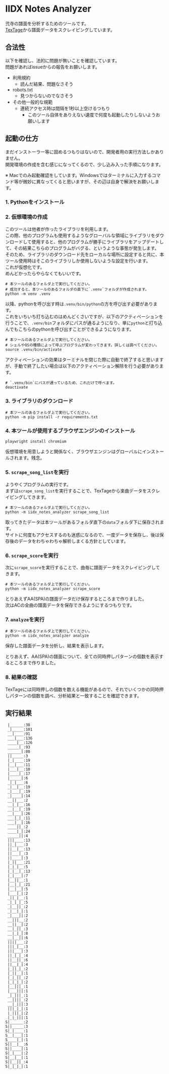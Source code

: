 # IIDX Notes Analyzer

弐寺の譜面を分析するためのツールです。\
[TexTage](https://textage.cc)から譜面データをスクレイピングしています。

## 合法性

以下を確認し、法的に問題が無いことを確認しています。\
問題があればissueからの報告をお願いします。

- 利用規約
    - 読んだ結果、問題なさそう
- robots.txt
    - 見つからないのでなさそう
- その他一般的な規範
    - 連続アクセス時は間隔を1秒以上空けるつもり
        - このツール自体をありえない速度で何度も起動したりしないようお願いします

## 起動の仕方

まだインストーラー等に固めるつもりはないので、開発者用の実行方法しかありません。\
開発環境の作成を含む感じになってくるので、少し込み入った手順になります。

※ Macでのみ起動確認をしています。Windowsではターミナルに入力するコマンド等が微妙に異なってくると思いますが、その辺は自身で解決をお願いします。

### 1. Pythonをインストール

### 2. 仮想環境の作成

このツールは他者が作ったライブラリを利用します。\
この際、他のプログラムも使用するようなグローバルな領域にライブラリをダウンロードして使用すると、他のプログラムが勝手にライブラリをアップデートして、その結果こちらのプログラムがバグる、というような事態が発生します。\
そのため、ライブラリのダウンロード先をローカルな場所に設定すると共に、本ツール使用時はそこのライブラリしか使用しないような設定を行います。\
これが仮想化です。\
めんどかったらやらなくてもいいです。

```console
# 本ツールのあるフォルダ上で実行してください。
# 成功すると、本ツールのあるフォルダの直下に`.venv`フォルダが作成されます。
python -m venv .venv
```

以降、pythonを呼び出す時は`.venv/bin/python`の方を呼び出す必要があります。\
これをいちいち打ち込むのはめんどくさいですが、以下のアクティベーションを行うことで、`.venv/bin`フォルダにパスが通るようになり、単に`python`と打ち込んでもこちらのpythonを呼び出すことができるようになります。

```console
# 本ツールのあるフォルダ上で実行してください。
# シェルやOSの種類によって呼ぶプログラムが変わってきます。詳しくは調べてください。
source .venv/bin/activate
```

アクティベーションの効果はターミナルを閉じた際に自動で終了すると思いますが、手動で終了したい場合は以下のアクティベーション解除を行う必要があります。

```console
# `.venv/bin`にパスが通っているため、これだけで呼べます。
deactivate
```

### 3. ライブラリのダウンロード

```console
# 本ツールのあるフォルダ上で実行してください。
python -m pip install -r requirements.txt
```

### 4. 本ツールが使用するブラウザエンジンのインストール

```console
playwright install chromium
```

仮想環境を用意しようと関係なく、ブラウザエンジンはグローバルにインストールされます。残念。

### 5. `scrape_song_list`を実行

ようやくプログラムの実行です。\
まずは`scrape_song_list`を実行することで、TexTageから楽曲データをスクレイピングしてきます。

```console
# 本ツールのあるフォルダ上で実行してください。
python -m iidx_notes_analyzer scrape_song_list
```

取ってきたデータは本ツールがあるフォルダ直下の`data`フォルダ下に保存されます。\
サイトに何度もアクセスするのも迷惑になるので、一度データを保存し、後は保存後のデータをわちゃわちゃ解析しまくる方針としています。

### 6. `scrape_score`を実行

次に`scrape_score`を実行することで、曲毎に譜面データをスクレイピングしてきます。

```console
# 本ツールのあるフォルダ上で実行してください。
python -m iidx_notes_analyzer scrape_score
```

とりあえずAA(SPA)の譜面データだけ保存するところまで作りました。\
次はACの全曲の譜面データを保存できるようにするつもりです。

### 7. `analyze`を実行

```console
# 本ツールのあるフォルダ上で実行してください。
python -m iidx_notes_analyzer analyze
```

保存した譜面データを分析し、結果を表示します。

とりあえず、AA(SPA)の譜面について、全ての同時押しパターンの個数を表示するところまで作りました。

### 8. 結果の確認

TexTageには同時押しの個数を数える機能があるので、それでいくつかの同時押しパターンの個数を調べ、分析結果と一致することを確認できます。

## 実行結果

```
 |______:38
 _|_____:101
 __|____:91
 ___|___:136
 ____|__:126
 _____|_:93
 ______|:80
 ||_____:3
 |_|____:19
 |__|___:11
 |___|__:10
 |____|_:17
 |_____|:6
 _|_|___:6
 _|__|__:19
 _|___|_:19
 _|____|:14
 __||___:2
 __|_|__:16
 __|__|_:19
 __|___|:26
 ___|_|_:11
 ___|__|:16
 ____||_:2
 ____|_|:24
 _____||:4
 |||____:13
 ||_|___:3
 ||__|__:13
 ||___|_:3
 ||____|:3
 |_||___:21
 |_|_|__:5
 |_|__|_:13
 |_|___|:7
 |__||__:1
 |__|_|_:21
 |__|__|:5
 |___|_|:2
 _||_|__:1
 _|_|_|_:5
 _|__||_:2
 _|__|_|:1
 _|___||:2
 __|||__:2
 __||__|:2
 __|_||_:3
 __|_|_|:8
 __|__||:6
 ||||___:2
 |||_|__:3
 |||___|:3
 ||_|_|_:4
 ||__||_:6
 ||__|_|:4
 |_||_|_:2
 |_||__|:1
 |_|_||_:2
 |_|_|_|:2
 |__|||_:1
 |___|||:1
 _|_|||_:1
 __||||_:2
 __|_|||:3
 |||_|_|:1
 |_|||_|:2
 |_|_|||:1
S|______:2
S||_____:3
S|_|____:1
S__|___|:1
S____|_|:1
S||__|__:6
S||____|:1
S|_|___|:2
S|__|__|:1
S||__||_:4
S|_|_|_|:1
```
